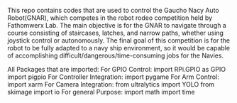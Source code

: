 This repo contains codes that are used to control the Gaucho Nacy Auto Robot(GNAR), which competes in the robot rodeo competition held by Fathomwerx Lab. The main objective is for the GNAR
to navigate through a course consisting of staircases, latches, and narrow paths, whether using joystick control or autonomously. The final goal of this competition is for the robot to be 
fully adapted to a navy ship environment, so it would be capable of accomplishing difficult/dangerous/time-consuming jobs for the Navies. 

All Packages that are imported: 
  For GPIO Control:
    import RPi.GPIO as GPIO
    import pigpio
  For Controller Integration:
    import pygame
  For Arm Control:
    import xarm
  For Camera Integration:
    from ultralytics import YOLO
    from skimage import io
  For general Purpose:
    import math
    import time
    
    
